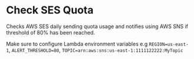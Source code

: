 Check SES Quota
===============
Checks AWS SES daily sending quota usage and notifies using AWS SNS if threshold of 80% has been reached.

Make sure to configure Lambda environment variables e.g `REGION=us-east-1`, `ALERT_THRESHOLD=80`, `TOPIC=arn:aws:sns:us-east-1:1111122222:MyTopic`